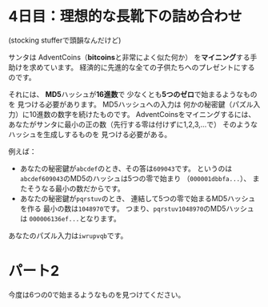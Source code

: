 # 4日目：理想的な長靴下の詰め合わせ #

(stocking stufferで頭韻なんだけど)

サンタは
AdventCoins（**bitcoins**と非常によく似た何か）
を**マイニング**する手助けを求めています。
経済的に先進的な全ての子供たちへのプレゼントにするのです。

それには、
**MD5**ハッシュが**16進数**で
少なくとも**5つのゼロ**で始まるようなものを
見つける必要があります。
MD5ハッシュへの入力は
何かの秘密鍵（パズル入力）に10進数の数字を続けたものです。
AdventCoinsをマイニングするには、
あなたがサンタに最小の正の数（先行する零は付けずに1,2,3,…で）
そのようなハッシュを生成しするものを
見つける必要がある。

例えば：

- あなたの秘密鍵が`abcdef`のとき、その答は`609043`です。
というのは`abcdef609043`のMD5のハッシュは5つの零で始まり
（`000001dbbfa...`）、
またそうなる最小の数だからです。
- あなたの秘密鍵が`pqrstuv`のとき、
連結して5つの零で始まるMD5ハッシュを作る
最小の数は`1048970`です。
つまり、`pqrstuv1048970`のMD5ハッシュは
`000006136ef...`となります。

あなたのパズル入力は`iwrupvqb`です。

# パート2 #

今度は6つの0で始まるようなものを見つけてください。
